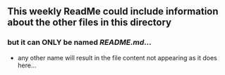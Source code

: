 
## This weekly ReadMe could include information about the other files in this directory

### but it can ONLY be named *_README.md_*...

- any other name will result in the file content not appearing as it does here...

